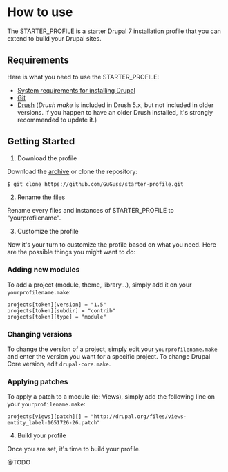 How to use
===============

The STARTER_PROFILE is a starter Drupal 7 installation profile that you can extend to build your Drupal sites.


Requirements
-----------

Here is what you need to use the STARTER_PROFILE:

* [System requirements for installing Drupal](http://drupal.org/requirements)
* [Git](http://git-scm.com)
* [Drush](http://drupal.org/project/drush) (*Drush make* is included in Drush 5.x, but not included in older versions. If you happen to have an older Drush installed, it's strongly recommended to update it.)


Getting Started
-----------

1. Download the profile

Download the [archive](https://github.com/GuGuss/starter-profile/archive/master.zip) or clone the repository:

```
$ git clone https://github.com/GuGuss/starter-profile.git
```

2. Rename the files

Rename every files and instances of STARTER_PROFILE to "yourprofilename".

3. Customize the profile

Now it's your turn to customize the profile based on what you need. Here are the possible things you might want to do:
### Adding new modules

To add a project (module, theme, library...), simply add it on your ``yourprofilename.make``:

```
projects[token][version] = "1.5"
projects[token][subdir] = "contrib"
projects[token][type] = "module"
```

### Changing versions

To change the version of a project, simply edit your ``yourprofilename.make`` and enter the version you want for a specific project.
To change Drupal Core version, edit ``drupal-core.make``.

### Applying patches

To apply a patch to a mocule (ie: Views), simply add the following line on your ``yourprofilename.make``:

```
projects[views][patch][] = "http://drupal.org/files/views-entity_label-1651726-26.patch"
```

4. Build your profile

Once you are set, it's time to build your profile.

@TODO

